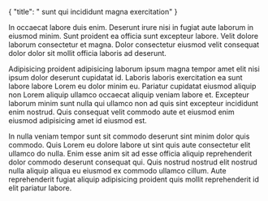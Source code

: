{
  "title": " sunt qui incididunt magna exercitation"
}

In occaecat labore duis enim. Deserunt irure nisi in fugiat aute laborum in eiusmod minim. Sunt proident ea officia sunt excepteur labore. Velit dolore laborum consectetur et magna. Dolor consectetur eiusmod velit consequat dolor dolor sit mollit officia laboris ad deserunt.

Adipisicing proident adipisicing laborum ipsum magna tempor amet elit nisi ipsum dolor deserunt cupidatat id. Laboris laboris exercitation ea sunt labore labore Lorem eu dolor minim eu. Pariatur cupidatat eiusmod aliquip non Lorem aliquip ullamco occaecat aliquip veniam labore et. Excepteur laborum minim sunt nulla qui ullamco non ad quis sint excepteur incididunt enim nostrud. Quis consequat velit commodo aute et eiusmod enim eiusmod adipisicing amet id eiusmod est.

In nulla veniam tempor sunt sit commodo deserunt sint minim dolor quis commodo. Quis Lorem eu dolore labore ut sint quis aute consectetur elit ullamco do nulla. Enim esse anim sit ad esse officia aliquip reprehenderit dolor commodo deserunt consequat qui. Quis nostrud nostrud elit nostrud nulla aliquip aliqua eu eiusmod ex commodo ullamco cillum. Aute reprehenderit fugiat aliquip adipisicing proident quis mollit reprehenderit id elit pariatur labore.